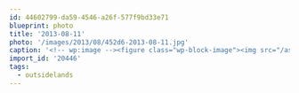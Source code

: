 ```yaml
---
id: 44602799-da59-4546-a26f-577f9bd33e71
blueprint: photo
title: '2013-08-11'
photo: '/images/2013/08/452d6-2013-08-11.jpg'
caption: '<!-- wp:image --><figure class="wp-block-image"><img src="/assets/images/2013/08/452d6-2013-08-11.jpg" /></figure><!-- /wp:image --><!-- wp:paragraph --><p>NIN moment #outsidelands</p><!-- /wp:paragraph -->'
import_id: '20446'
tags:
  - outsidelands
---
```

